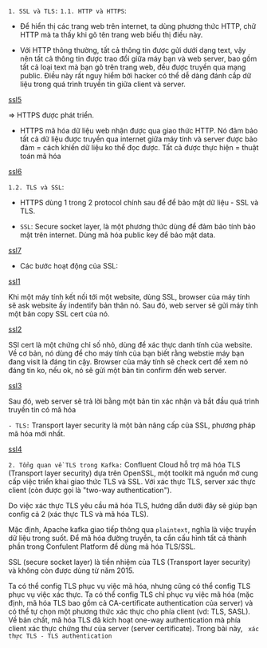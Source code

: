 `1. SSL và TLS:`
`1.1. HTTP và HTTPS`:
- Để hiển thị các trang web trên internet, ta dùng phương thức HTTP, chữ HTTP mà ta thấy khi gõ tên trang web biểu thị điều này.

- Với HTTP thông thường, tất cả thông tin được gửi dưới dạng text, vậy nên tất cả thông tin được trao đổi giữa máy bạn và web server, bao gồm tất cả loại text mà bạn gõ trên trang web, đều được truyền qua mạng public. Điều này rất nguy hiểm bởi hacker có thể dễ dàng đánh cắp dữ liệu trong quá trình truyền tin giữa client và server.


[ssl5](../img/ssl5.png)

=> HTTPS được phát triển.

- HTTPS mã hóa dữ liệu web nhận được qua giao thức HTTP. Nó đảm bảo tất cả dữ liệu được truyền qua internet giữa máy tính và server được bảo đảm = cách khiến dữ liệu ko thể đọc được. Tất cả được thực hiện = thuật toán mã hóa

[ssl6](../img/ssl6.png)

`1.2. TLS và SSL`:

- HTTPS dùng 1 trong 2 protocol chính sau để để bảo mật dữ liệu - SSL và TLS.

- `SSL`: Secure socket layer, là một phương thức dùng để đảm bảo tính bảo mật trên internet. Dùng mã hóa public key để bảo mật data.

[ssl7](../img/ssl7.png)

+ Các bước hoạt động của SSL:

[ssl1](../img/ssl1)

Khi một máy tính kết nối tới một website, dùng SSL, browser của máy tính sẽ ask website ấy indentify bản thân nó. Sau đó, web server sẽ gửi máy tính một bản copy SSL cert của nó.

[ssl2](../img/ssl2.png)

SSl cert là một chứng chỉ số nhỏ, dùng để xác thực danh tính của website. Về cơ bản, nó dùng để cho máy tính của bạn biết rằng webstie máy bạn đang visit là đáng tin cậy. Browser của máy tính sẽ check cert để xem nó đáng tin ko, nếu ok, nó sẽ gửi một bản tin confirm đến web server.

[ssl3](../img/ssl3)

Sau đó, web server sẽ trả lời bằng một bản tin xác nhận và bắt đầu quá trình truyền tin có mã hóa

`- TLS:` Transport layer security là một bản nâng cấp của SSL, phương pháp mã hóa mới nhất.

[ssl4](../img/ssl4.png)

`2. Tổng quan về TLS trong Kafka:`
Confluent Cloud hỗ trợ mã hóa TLS (Transport layer security) dựa trên OpenSSL, một toolkit mã nguồn mở cung cấp việc triển khai giao thức TLS và  SSL. Với xác thực TLS, server xác thực client (còn được gọi là "two-way authentication").

Do việc xác thực TLS yêu cầu mã hóa TLS, hướng dẫn dưới đây sẽ giúp bạn config cả 2 (xác thực TLS và mã hóa TLS).

Mặc định, Apache kafka giao tiếp thông qua `plaintext`, nghĩa là việc truyền dữ liệu trong suốt. Để mã hóa đường truyền, ta cần cấu hình tất cả thành phần trong Confulent Platform để dùng mã hóa TLS/SSL.

SSL (secure socket layer) là tiền nhiệm của TLS (Transport layer security) và không còn được dùng từ năm 2015. 

Ta có thể config TLS phục vụ việc mã hóa, nhưng cũng có thể config TLS phục vụ việc xác thực. Ta có thể config TLS chỉ phục vụ việc mã hóa (mặc định, mã hóa TLS bao gồm cả CA-certificate authentication của server) và có thể tự chọn một phương thức xác thực cho phía client (vd: TLS, SASL). Về bản chất, mã hóa TLS đã kích hoạt one-way authentication mà phía client xác thực chứng thư của server (server certificate). Trong bài này, ` xác thực TLS - TLS authentication` 